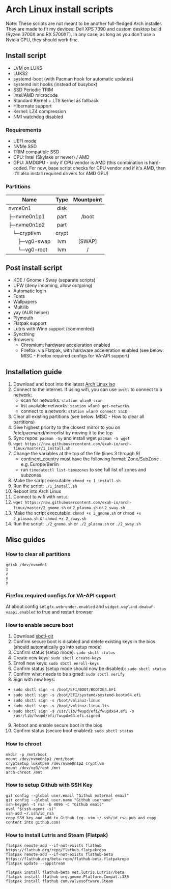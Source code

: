 # Arch Linux install scripts
Note: These scripts are not meant to be another full-fledged Arch installer. They are made to fit my devices: Dell XPS 7390 and custom desktop build (Ryzen 3700X and RX 5700XT). In any case, as long as you don't use a Nvidia GPU, they should work fine.

## Install script

- LVM on LUKS
- LUKS2
- systemd-boot (with Pacman hook for automatic updates)
- systemd init hooks (instead of busybox)
- SSD Periodic TRIM
- Intel/AMD microcode
- Standard Kernel + LTS kernel as fallback
- Hibernate support
- Kernel: LZ4 compression
- NMI watchdog disabled

### Requirements

- UEFI mode
- NVMe SSD
- TRIM compatible SSD
- CPU: Intel (Skylake or newer) / AMD
- GPU: AMDGPU - only if CPU vendor is AMD (this combination is hard-coded. For now, base script checks for CPU vendor and if it's AMD, then it'll also install required drivers for AMD GPU)

### Partitions

| Name                                                  | Type  | Mountpoint |
| ----------------------------------------------------- | :---: | :--------: |
| nvme0n1                                               | disk  |            |
| ├─nvme0n1p1                                           | part  |   /boot    |
| ├─nvme0n1p2                                           | part  |            |
| &nbsp;&nbsp;&nbsp;└─cryptlvm                        | crypt |            |
| &nbsp;&nbsp;&nbsp;&nbsp;&nbsp;&nbsp;&nbsp;├─vg0-swap |  lvm  |   [SWAP]   |
| &nbsp;&nbsp;&nbsp;&nbsp;&nbsp;&nbsp;&nbsp;└─vg0-root |  lvm  |     /      |

## Post install script
- KDE / Gnome / Sway (separate scripts)
- UFW (deny incoming, allow outgoing)
- Automatic login
- Fonts
- Wallpapers
- Multilib
- yay (AUR helper)
- Plymouth
- Flatpak support
- Lutris with Wine support (commented)
- Syncthing
- Browsers:
  - Chromium: hardware acceleration enabled
  - Firefox: via Flatpak, with hardware acceleration enabled (see below: MISC - Firefox required configs for VA-API support)

## Installation guide

1. Download and boot into the latest [Arch Linux iso](https://www.archlinux.org/download/)
2. Connect to the internet. If using wifi, you can use `iwctl` to connect to a network:
   - scan for networks: `station wlan0 scan`
   - list available networks: `station wlan0 get-networks`
   - connect to a network: `station wlan0 connect SSID`
3. Clear all existing partitions (see below: MISC - How to clear all partitions)
4. Give highest priority to the closest mirror to you on /etc/pacman.d/mirrorlist by moving it to the top
5. Sync repos: `pacman -Sy` and install wget `pacman -S wget`
6. `wget https://raw.githubusercontent.com/exah-io/arch-linux/master/1_install.sh`
7. Change the variables at the top of the file (lines 3 through 9)
   - continent_country must have the following format: Zone/SubZone . e.g. Europe/Berlin
   - run `timedatectl list-timezones` to see full list of zones and subzones
8. Make the script executable: `chmod +x 1_install.sh`
9. Run the script: `./1_install.sh`
10. Reboot into Arch Linux
11. Connect to wifi with `nmtui`
12. `wget https://raw.githubusercontent.com/exah-io/arch-linux/master/2_gnome.sh` or `2_plasma.sh` or `2_sway.sh`
13. Make the script executable: `chmod +x 2_gnome.sh` or `chmod +x 2_plasma.sh` or `chmod +x 2_sway.sh`
14. Run the script: `./2_gnome.sh` or `./2_plasma.sh` or `./2_sway.sh`

## Misc guides

### How to clear all partitions

```
gdisk /dev/nvme0n1
x
z
y
y
```

### Firefox required configs for VA-API support
At about:config set ```gfx.webrender.enabled``` and ```widget.wayland-dmabuf-vaapi.enabled``` to true and restart browser

### How to enable secure boot
1. Download [sbctl-git](https://aur.archlinux.org/packages/sbctl-git/)
2. Confirm secure boot is disabled and delete existing keys in the bios (should automatically go into setup mode)
3. Confirm status (setup mode): `sudo sbctl status`
4. Create new keys: `sudo sbctl create-keys`
5. Enroll new keys: `sudo sbctl enroll-keys`
6. Confirm status (setup mode should now be disabled): `sudo sbctl status`
7. Confirm what needs to be signed: `sudo sbctl verify`
8. Sign with new keys:
  - `sudo sbctl sign -s /boot/EFI/BOOT/BOOTX64.EFI`
  - `sudo sbctl sign -s /boot/EFI/systemd/systemd-bootx64.efi`
  - `sudo sbctl sign -s /boot/vmlinuz-linux`
  - `sudo sbctl sign -s /boot/vmlinuz-linux-lts`
  - `sudo sbctl sign -s /usr/lib/fwupd/efi/fwupdx64.efi -o /usr/lib/fwupd/efi/fwupdx64.efi.signed`
9. Reboot and enable secure boot in the bios
10. Confirm status (secure boot enabled): `sudo sbctl status`

### How to chroot

```
mkdir -p /mnt/boot
mount /dev/nvme0n1p1 /mnt/boot
cryptsetup luksOpen /dev/nvme0n1p2 cryptlvm
mount /dev/vg0/root /mnt
arch-chroot /mnt
```

### How to setup Github with SSH Key

```
git config --global user.email "Github external email"
git config --global user.name "Github username"
ssh-keygen -t rsa -b 4096 -C "Github email"
eval "$(ssh-agent -s)"
ssh-add ~/.ssh/id_rsa
copy SSH key and add to Github (eg. vim ~/.ssh/id_rsa.pub and copy content into github.com)
```

### How to install Lutris and Steam (Flatpak)

```
flatpak remote-add --if-not-exists flathub https://flathub.org/repo/flathub.flatpakrepo
flatpak remote-add --if-not-exists flathub-beta https://flathub.org/beta-repo/flathub-beta.flatpakrepo
flatpak update --appstream

flatpak install flathub-beta net.lutris.Lutris//beta
flatpak install flathub org.gnome.Platform.Compat.i386
flatpak install flathub com.valvesoftware.Steam
```
